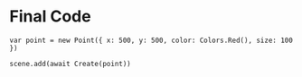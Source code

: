 # Final Code

```
var point = new Point({ x: 500, y: 500, color: Colors.Red(), size: 100 })

scene.add(await Create(point))
```
